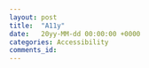 ```yaml
---
layout: post
title:  "A11y"
date:   20yy-MM-dd 00:00:00 +0000
categories: Accessibility
comments_id:
---
```


<!--
screenshot tests for a11y
https://www.polidea.com/blog/accessibility-mistakes-to-avoid-when-implementing-it-in-an-android-app/
https://www.w3.org/TR/WCAG20/

Look up US, UK and EU laws regarding accessibility
https://www.gov.uk/guidance/accessibility-requirements-for-public-sector-websites-and-apps

Accessibility is a
 - ethical
 - design
 - development
 - testing
 - quality assurance
 - i18n
activity
ignore any element in the SDLC at design time and you risk having enormous fixes

Accessibility as a concept is less popular than the least popular language on SO
https://insights.stackoverflow.com/trends?tags=accessibility%2Cjulia

"It's not about designing for disabilities - it's about designing for all users"


Respect our end users - passive exclusion
Inclusion of differently abled
More than just a minimum legal requirement

DANGER: Last minute regulation compliance leads to overtime and poor quality
Design implications

Comes down to a problem in refinement - it's not considered part of DoD

Write more tests
Lint Rules
Google do something but it's not enough

Screen shot tests with font size changes: https://stackoverflow.com/questions/32692459/how-to-change-font-size-by-adb-command

Ensuring that testers can test a11y means creating entry points for various states

https://getaccessible.com/

Practical advice:
 - Write lint checks
 - kotlin extension functions for setImageResource
 - use the libraries
 - android:contentDescription="@null" :O

 https://withintent.uncorkedstudios.com/tutorial-debugging-android-accessibility-818cfd361414
 > Here’s the crux of the issue: __**many developers don’t to know the difference between something that “fixes the problem” and something that makes their app inaccessible.**__ In attempting to make a quick fix, we eliminate our ability to make an accessible choice.

 https://developer.android.com/codelabs/a11y-testing-espresso#0
 https://github.com/google/talkback/tree/92eb6dd4461e53fc904052b7fbe9b77ddfbf930a
 https://medium.com/microsoft-mobile-engineering/android-accessibility-resolving-common-talkback-issues-3c45076bcdf6
-->

<!--
PRESENTATION

DEFENCE OF A11y
 - Addressing an issue before it's a problem
 - Data - % of a11y users
 - Cost of non-compliance
   - Bad user experience - look for reviews online
   - Security (vulnerable users)
   - Lawsuit
 - Acknowledge it takes time and effort

STATE OF THE NATION
 - The good, the bad and the ugly

GUIDES
 - Common mistakes
 - Where to find info
 - Existing tools
 - Our tools
-->
